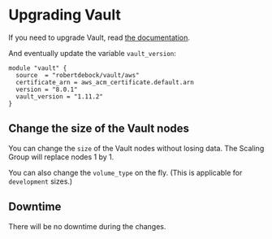 # Upgrading Vault

If you need to upgrade Vault, read [the documentation](https://www.vaultproject.io/docs/upgrading).

And eventually update the variable `vault_version`:

```hcl
module "vault" {
  source  = "robertdebock/vault/aws"
  certificate_arn = aws_acm_certificate.default.arn
  version = "8.0.1"
  vault_version = "1.11.2"
}
```

## Change the size of the Vault nodes

You can change the `size` of the Vault nodes without losing data. The Scaling Group will replace nodes 1 by 1.

You can also change the `volume_type` on the fly. (This is applicable for `development` sizes.)

## Downtime

There will be no downtime during the changes.
